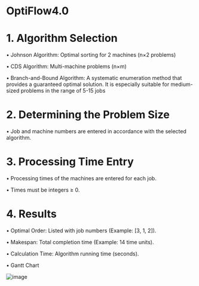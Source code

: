 # OptiFlow4.0

# 1. Algorithm Selection

• Johnson Algorithm: Optimal sorting for 2 machines (n×2 problems)

• CDS Algorithm: Multi-machine problems (n×m)

• Branch-and-Bound Algorithm: A systematic enumeration method that provides a guaranteed optimal solution. It is especially suitable for medium-sized problems in the range of 5-15 jobs

# 2. Determining the Problem Size

• Job and machine numbers are entered in accordance with the selected algorithm.

# 3. Processing Time Entry

• Processing times of the machines are entered for each job.

• Times must be integers ≥ 0.

# 4. Results

• Optimal Order: Listed with job numbers (Example: [3, 1, 2]).

• Makespan: Total completion time (Example: 14 time units).

• Calculation Time: Algorithm running time (seconds).

• Gantt Chart

![image](https://github.com/user-attachments/assets/283b7840-f821-4424-857f-049341b90f4b)
